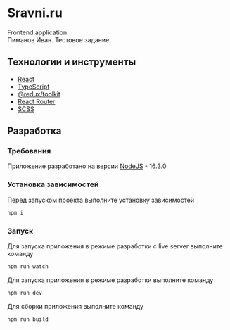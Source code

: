 # Sravni.ru
Frontend application\
Пиманов Иван. Тестовое задание.

## Технологии и инструменты
- [React](https://reactjs.org/)
- [TypeScript](https://www.typescriptlang.org/)
- [@redux/toolkit](https://redux-toolkit.js.org/)
- [React Router](https://reactrouter.com/)
- [SCSS](https://sass-lang.com/)

## Разработка

### Требования
Приложение разработано на версии [NodeJS](https://nodejs.org/) - 16.3.0

### Установка зависимостей
Перед запуском проекта выполните установку зависимостей
```sh
npm i
```

### Запуск
Для запуска приложения в режиме разработки c live server выполните команду
```sh
npm run watch
```
Для запуска приложения в режиме разработки выполните команду
```sh
npm run dev
```
Для сборки приложения выполните команду
```sh
npm run build
```
